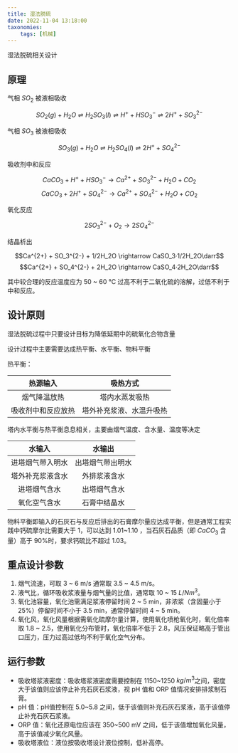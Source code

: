 ```yaml
---
title: 湿法脱硫
date: 2022-11-04 13:18:00
taxonomies:
    tags: [机械]
---
```


湿法脱硫相关设计

<!-- more -->

## 原理

气相 $SO_2$ 被液相吸收

$$SO_2(g) + H_2O \rightleftharpoons H_2SO_3(l)\rightleftharpoons H^+ + HSO_3^-\rightleftharpoons 2H^+ + SO_3^{2-}$$

气相 $SO_3$ 被液相吸收

$$SO_3(g) + H_2O \rightleftharpoons H_2SO_4(l)\rightleftharpoons 2H^+ + SO_4^{2-}$$

吸收剂中和反应

$$CaCO_3 + H^+ + HSO_3^- \rightarrow Ca^{2+} + SO_3^{2-} + H_2O + CO_2$$
$$CaCO_3 + 2H^+ + SO_4^{2-} \rightarrow Ca^{2+} + SO_4^{2-} + H_2O + CO_2$$

氧化反应

$$2SO_3^{2-}+O_2 \rightarrow 2SO_4^{2-}$$

结晶析出

$$Ca^{2+} + SO_3^{2-} + 1/2H_2O \rightarrow CaSO_3·1/2H_2O\darr$$
$$Ca^{2+} + SO_4^{2-} + 2H_2O \rightarrow CaSO_4·2H_2O\darr$$

其中较合理的反应温度应为 50 ~ 60 ℃ 过高不利于二氧化硫的溶解，过低不利于中和反应。

## 设计原则

湿法脱硫过程中只要设计目标为降低延期中的硫氧化合物含量

设计过程中主要需要达成热平衡、水平衡、物料平衡

热平衡：

|      热源输入      |         吸热方式         |
| :----------------: | :----------------------: |
|    烟气降温放热    |      塔内水蒸发吸热      |
| 吸收剂中和反应放热 | 塔外补充浆液、水温升吸热 |

塔内水平衡与热平衡息息相关，主要由烟气温度、含水量、温度等决定

|      水输入      |      水输出      |
| :--------------: | :--------------: |
| 进塔烟气带入明水 | 出塔烟气带出明水 |
| 塔外补充浆液含水 |   外排浆液含水   |
|   进塔烟气含水   |   出塔烟气含水   |
|   氧化空气含水   |   石膏中结晶水   |

物料平衡即输入的石灰石与反应后排出的石膏摩尔量应达成平衡，但是通常工程实践中钙硫摩尔比需要大于 1，可以达到 1.01~1.10 ，当石灰石品质（即 $CaCO_3$ 含量）高于 90%时，要求钙硫比不超过 1.03。

## 重点设计参数

1. 烟气流速，可取 3 ~ 6 m/s 通常取 3.5 ~ 4.5 m/s。
2. 液气比，循环吸收浆液量与烟气量的比值，通常取 10 ~ 15 $L/Nm^3$。
3. 氧化池容量，氧化池需满足浆液停留时间 2 ~ 5 min，非浓浆（含固量小于 25%）停留时间不小于 3.5 min，通常停留时间 4 ~ 5 min。
4. 氧化风，氧化风量根据需氧化硫摩尔量计算，使用氧化喷枪氧化时，氧化倍率取 1.8 ~ 2.5，使用氧化分布管时，氧化倍率不低于 2.8，风压保证略高于管出口压力，压力过高过低均不利于氧化空气分布。

## 运行参数

- 吸收塔浆液密度：吸收塔浆液密度需要控制在 1150~1250 $kg/m^3$之间，密度大于该值则应该停止补充石灰石浆液，视 pH 值和 ORP 值情况安排排浆制石膏。
- pH 值：pH值控制在 5.0~5.8 之间，低于该值则补充石灰石浆液，高于该值停止补充石灰石浆液。
- ORP 值：氧化还原电位应该在 350~500 mV 之间，低于该值增加氧化风量，高于该值减少氧化风量。
- 吸收塔液位：液位按吸收塔设计液位控制，低补高停。